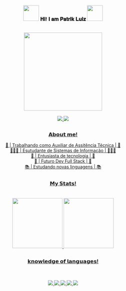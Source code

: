 ### <p align="center"><img src="https://media.tenor.com/tgzGDcxpjR0AAAAi/patrick-star-sponge-bob-square-pants.gif" width="50px"> 𝐇𝐢! 𝐈 𝐚𝐦 𝐏𝐚𝐭𝐫𝐢𝐤 𝐋𝐮𝐢𝐳 <img src="https://media.tenor.com/tgzGDcxpjR0AAAAi/patrick-star-sponge-bob-square-pants.gif" width="50px"></p>

<br>

<div align="center">
<img height="250px" src="https://user-images.githubusercontent.com/111705938/218602686-a273f0a9-2abb-44d9-8294-c5ec177f6fc6.png">
  <br>
  <br>
  
  <div id="badges-social">
  <a href="https://www.linkedin.com/in/patrik-luiz-435a02207/"> <img src="https://img.shields.io/badge/-LinkedIn-blue?style=for-the-badge&logo=LinkedIn">
    <a href="https://discordapp.com/users/698680180234911826"><img src="https://img.shields.io/badge/-Discord-7289da?style=for-the-badge&logo=discord&logoColor=white">
      
 
  </div>
  
  </div>
  
  ##
    
    
### <p align="center"> 𝗔𝗯𝗼𝘂𝘁 𝗺𝗲!    <br> </p>
    
 
    
<p align="center"> 
🔌 | Trabalhando como Auxiliar de Assitência Técnica | 🔌<br> 
👨🏾‍💻 | Esutudante de Sistemas de Informação | 👨🏾‍💻<br>
💾 | Entusiasta de tecnologia | 💾<br>
💭 | Futuro Dev Full Stack | 💭<br>
📚 | Estudando novas linguagens | 📚</p>
 
    
  ##
    
### <p align="center">  𝗠𝘆 𝗦𝘁𝗮𝘁𝘀!    <br>    <br></p>
    
    
<div align="center">
  <a href="https://github.com/zPlcs">
  <img height="160em" src="https://github-readme-streak-stats.herokuapp.com/?user=zPlcs&layout=compact&langs_count=7&theme=tokyonight"/> <img height="160em" src="https://github-readme-stats.vercel.app/api/top-langs/?username=zPlcs&layout=compact&langs_count=7&theme=tokyonight"/>
  
</div>

  ##
  
 ### <p align="center"> 𝗸𝗻𝗼𝘄𝗹𝗲𝗱𝗴𝗲 𝗼𝗳 𝗹𝗮𝗻𝗴𝘂𝗮𝗴𝗲𝘀! </p>
  
  <br>
  <br>
  <div id="badges" align="center">
  <img src="https://img.shields.io/badge/-JavaScript-FFFB00?style=for-the-badge&logo=javascript&logoColor=black"> 
    <img src="https://img.shields.io/badge/c++-044F88?style=for-the-badge&logo=c%2B%2B&logoColor=white"> 
    <img src="https://img.shields.io/badge/GitHUB-black?style=for-the-badge&logo=github&logoColor=white"> 
    <img src="https://img.shields.io/badge/-CSharp-A179DC?style=for-the-badge&logo=cSHARP&logoColor=white"> 
    <img src="https://img.shields.io/badge/-C-6758FE?style=for-the-badge&logo=C&logoColor=white">
  </div>
<!--
**zPlcs/zPlcs** is a ✨ _special_ ✨ repository because its `README.md` (this file) appears on your GitHub profile.

Here are some ideas to get you started:

- 🔭 I’m currently working on ...
- 🌱 I’m currently learning ...
- 👯 I’m looking to collaborate on ...
- 🤔 I’m looking for help with ...
- 💬 Ask me about ...
- 📫 How to reach me: ...
- 😄 Pronouns: ...
- ⚡ Fun fact: ...
-->
